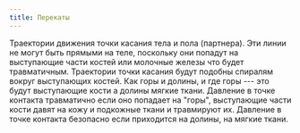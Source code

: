 ```yaml
---
title: Перекаты
---
```


Траектории движения точки касания тела и пола (партнера). Эти линии не
могут быть прямыми на теле, поскольку они попадут на выступающие части
костей или молочные железы что будет травматичным. Траектории точки
касания будут подобны спиралям вокруг выступающих костей. Как горы и
долины, и где горы --- это будут выступающие кости а долины мягкие
ткани. Давление в точке контакта травматично если оно попадает на
"горы", выступающие части кости давят на кожу и подкожные ткани и
травмируют их. Давление в точке контакта безопасно если приходится на
долины, на мягкие ткани.
